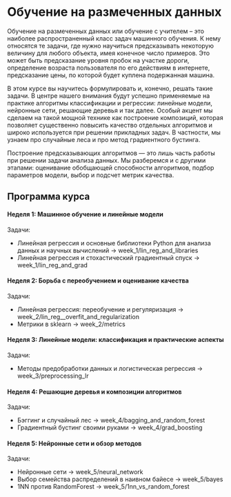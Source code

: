 # Обучение на размеченных данных

Обучение на размеченных данных или обучение с учителем – это наиболее распространенный класс задач машинного обучения. К нему относятся те задачи, где нужно научиться предсказывать некоторую величину для любого объекта, имея конечное число примеров. Это может быть предсказание уровня пробок на участке дороги, определение возраста пользователя по его действиям в интернете, предсказание цены, по которой будет куплена подержанная машина. 

В этом курсе вы научитесь формулировать и, конечно, решать такие задачи. В центре нашего внимания будут успешно применяемые на практике алгоритмы классификации и регрессии: линейные модели, нейронные сети, решающие деревья и так далее. Особый акцент мы сделаем на такой мощной технике как построение композиций, которая позволяет существенно повысить качество отдельных алгоритмов и широко используется при решении прикладных задач. В частности, мы узнаем про случайные леса и про метод градиентного бустинга.

Построение предсказывающих алгоритмов — это лишь часть работы при решении задачи анализа данных. Мы разберемся и с другими этапами: оценивание обобщающей способности алгоритмов, подбор параметров модели, выбор и подсчет метрик качества.

## Программа курса

#### Неделя 1: Машинное обучение и линейные модели
Задачи:
* Линейная регрессия и основные библиотеки Python для анализа данных и научных вычислений -> week_1/lin_reg_and_libraries
* Линейная регрессия и стохастический градиентный спуск -> week_1/lin_reg_and_grad

#### Неделя 2: Борьба с переобучением и оценивание качества
Задачи:
* Линейная регрессия: переобучение и регуляризация -> week_2/lin_reg__overfit_and_regularization
* Метрики в sklearn -> week_2/metrics

#### Неделя 3: Линейные модели: классификация и практические аспекты
Задачи:
* Методы предобработки данных и логистическая регрессия -> week_3/preprocessing_lr

#### Неделя 4: Решающие деревья и композиции алгоритмов
Задачи:
* Бэггинг и случайный лес -> week_4/bagging_and_random_forest
* Градиентный бустинг своими руками -> week_4/grad_boosting

#### Неделя 5: Нейронные сети и обзор методов
Задачи:
* Нейронные сети -> week_5/neural_network
* Выбор семейства распределений в наивном байесе -> week_5/bayes
* 1NN против RandomForest -> week_5/1nn_vs_random_forest